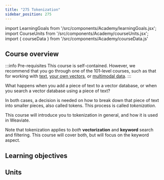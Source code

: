 ```yaml
---
title: "275 Tokenization"
sidebar_position: 275
---
```


import LearningGoals from '/src/components/Academy/learningGoals.jsx';
import CourseUnits from '/src/components/Academy/courseUnits.jsx';
import { courseData } from '/src/components/Academy/courseData.js'

## <i class="fa-solid fa-chalkboard-user"></i> Course overview

:::info Pre-requisites
This course is self-contained. However, we recommend that you go through one of the 101-level courses, such as that for working with [text](../starter_text_data/index.md), [your own vectors](../starter_custom_vectors/index.md), or [multimodal data](../starter_multimodal_data/index.md).
:::

What happens when you add a piece of text to a vector database, or when you search a vector database using a piece of text?

In both cases, a decision is needed on how to break down that piece of text into smaller pieces, also called tokens. This process is called *tokenization*.

This course will introduce you to tokenization in general, and how it is used in Weaviate.

Note that tokenization applies to *both* **vectorization** and **keyword** search and filtering. This course will cover both, but will focus on the keyword aspect.

## <i class="fa-solid fa-chalkboard-user"></i> Learning objectives

<LearningGoals courseName="tokenization"/>

## <i class="fa-solid fa-book-open-reader"></i> Units

<CourseUnits courseData={courseData} courseName="tokenization" />

